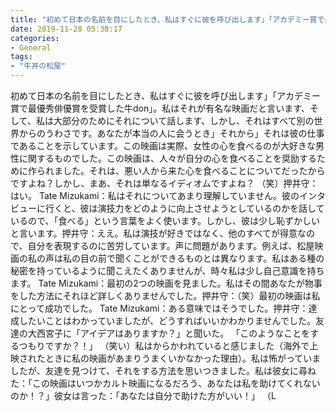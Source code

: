 ```yaml
---
title: "初めて日本の名前を目にしたとき、私はすぐに彼を呼び出します」「アカデミー賞で最優秀俳優賞を受賞した牛don」。"
date: 2019-11-28 05:38:17
categories:
- General
tags:
- "牛丼の松屋"
---
```


初めて日本の名前を目にしたとき、私はすぐに彼を呼び出します」「アカデミー賞で最優秀俳優賞を受賞した牛don」。私はそれが有名な映画だと言います、そして、私は大部分のためにそれについて話します、しかし、それはすべて別の世界からのうわさです。あなたが本当の人に会うとき」それから」それは彼の仕事であることを示しています。この映画は実際、女性の心を食べるのが大好きな男性に関するものでした。この映画は、人々が自分の心を食べることを奨励するために作られました。それは、悪い人から来た心を食べることについてだったからですよね？しかし、まあ、それは単なるイディオムですよね？ （笑）押井守：はい。 Tate Mizukami：私はそれについてあまり理解していません。彼のインタビューに行くと、彼は演技力をどのように向上させようとしているのかを話しているので、「食べる」という言葉をよく使います。しかし、彼は少し恥ずかしいと言います。押井守：ええ。私は演技が好きではなく、他のすべてが得意なので、自分を表現するのに苦労しています。声に問題があります。例えば、松屋映画の私の声は私の目の前で聞くことができるものとは異なります。私はある種の秘密を持っているように聞こえたくありませんが、時々私は少し自己意識を持ちます。 Tate Mizukami：最初の2つの映画を見ました。私はその間あなたが物事をした方法にそれほど詳しくありませんでした。押井守：（笑）最初の映画は私にとって成功でした。 Tate Mizukami：ある意味ではそうでした。押井守：達成したいことはわかっていましたが、どうすればいいかわかりませんでした。友達の大西宮子に「アイデアはありますか？」と聞いた。 「このようなことをするつもりですか？！」 （笑い）私はからかわれていると感じました（海外で上映されたときに私の映画があまりうまくいかなかった理由）。私は怖がっていましたが、友達を見つけて、それをする方法を思いつきました。私は彼女に尋ねた：「この映画はいつかカルト映画になるだろう、あなたは私を助けてくれないのか！？」彼女は言った：「あなたは自分で助けた方がいい！」 （L

